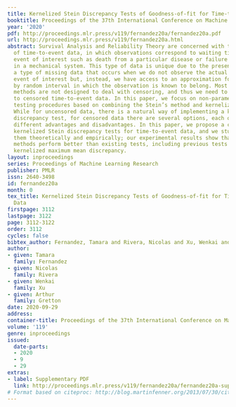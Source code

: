 ```yaml
---
title: Kernelized Stein Discrepancy Tests of Goodness-of-fit for Time-to-Event Data
booktitle: Proceedings of the 37th International Conference on Machine Learning
year: '2020'
pdf: http://proceedings.mlr.press/v119/fernandez20a/fernandez20a.pdf
url: http://proceedings.mlr.press/v119/fernandez20a.html
abstract: Survival Analysis and Reliability Theory are concerned with the analysis
  of time-to-event data, in which observations correspond to waiting times until an
  event of interest such as death from a particular disease or failure of a component
  in a mechanical system. This type of data is unique due to the presence of censoring,
  a type of missing data that occurs when we do not observe the actual time of the
  event of interest but, instead, we have access to an approximation for it given
  by random interval in which the observation is known to belong. Most traditional
  methods are not designed to deal with censoring, and thus we need to adapt them
  to censored time-to-event data. In this paper, we focus on non-parametric goodness-of-fit
  testing procedures based on combining the Stein’s method and kernelized discrepancies.
  While for uncensored data, there is a natural way of implementing a kernelized Stein
  discrepancy test, for censored data there are several options, each of them with
  different advantages and disadvantages. In this paper, we propose a collection of
  kernelized Stein discrepancy tests for time-to-event data, and we study each of
  them theoretically and empirically; our experimental results show that our proposed
  methods perform better than existing tests, including previous tests based on a
  kernelized maximum mean discrepancy.
layout: inproceedings
series: Proceedings of Machine Learning Research
publisher: PMLR
issn: 2640-3498
id: fernandez20a
month: 0
tex_title: Kernelized Stein Discrepancy Tests of Goodness-of-fit for Time-to-Event
  Data
firstpage: 3112
lastpage: 3122
page: 3112-3122
order: 3112
cycles: false
bibtex_author: Fernandez, Tamara and Rivera, Nicolas and Xu, Wenkai and Gretton, Arthur
author:
- given: Tamara
  family: Fernandez
- given: Nicolas
  family: Rivera
- given: Wenkai
  family: Xu
- given: Arthur
  family: Gretton
date: 2020-09-29
address: 
container-title: Proceedings of the 37th International Conference on Machine Learning
volume: '119'
genre: inproceedings
issued:
  date-parts:
  - 2020
  - 9
  - 29
extras:
- label: Supplementary PDF
  link: http://proceedings.mlr.press/v119/fernandez20a/fernandez20a-supp.pdf
# Format based on citeproc: http://blog.martinfenner.org/2013/07/30/citeproc-yaml-for-bibliographies/
---
```

